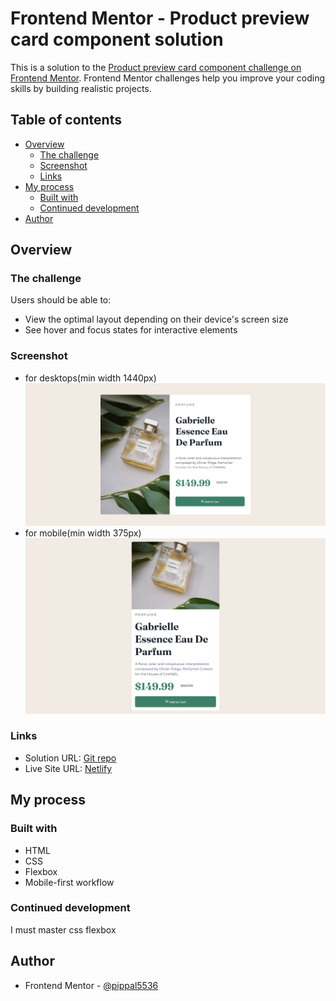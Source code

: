 # Frontend Mentor - Product preview card component solution

This is a solution to the [Product preview card component challenge on Frontend Mentor](https://www.frontendmentor.io/challenges/product-preview-card-component-GO7UmttRfa). Frontend Mentor challenges help you improve your coding skills by building realistic projects. 

## Table of contents

- [Overview](#overview)
  - [The challenge](#the-challenge)
  - [Screenshot](#screenshot)
  - [Links](#links)
- [My process](#my-process)
  - [Built with](#built-with)
  - [Continued development](#continued-development)
- [Author](#author)



## Overview

### The challenge

Users should be able to:

- View the optimal layout depending on their device's screen size
- See hover and focus states for interactive elements

### Screenshot
- for desktops(min width 1440px)
![](./screenshot/screenshot.png)
- for mobile(min width 375px)
![](./screenshot/screenshot-2.png)


### Links

- Solution URL: [Git repo](https://github.com/pippal5536/frontend-mentor-product-preview-card)
- Live Site URL: [Netlify](https://630699589249f60ddecbe617--astounding-licorice-bb949f.netlify.app/)

## My process

### Built with
- HTML
- CSS
- Flexbox
- Mobile-first workflow




### Continued development

I must master css flexbox



## Author

- Frontend Mentor - [@pippal5536](https://www.frontendmentor.io/profile/pippal5536)
